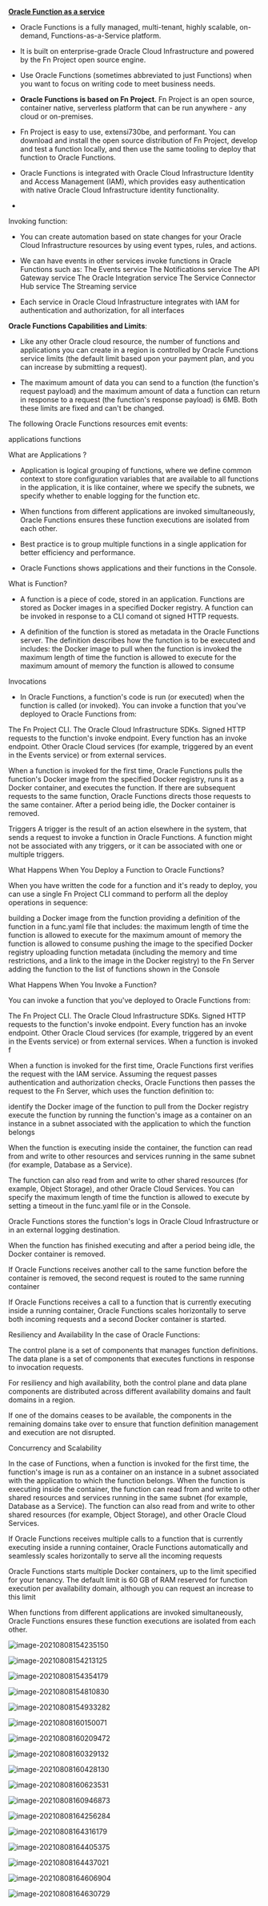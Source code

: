 <u>**Oracle Function as a service**</u>

- Oracle Functions is a fully managed, multi-tenant, highly scalable, on-demand, Functions-as-a-Service platform. 
- It is built on enterprise-grade Oracle Cloud Infrastructure and powered by the Fn Project open source engine. 
- Use Oracle Functions (sometimes abbreviated to just Functions) when you want to focus on writing code to meet business needs.

- **Oracle Functions is based on Fn Project**. Fn Project is an open source, container native, serverless platform that can be run anywhere - any cloud or on-premises. 
- Fn Project is easy to use, extensi730be, and performant. You can download and install the open source distribution of Fn Project, develop and test a function locally, and then use the same tooling to deploy that function to Oracle Functions.
- Oracle Functions is integrated with Oracle Cloud Infrastructure Identity and Access Management (IAM), which provides easy authentication with native Oracle Cloud Infrastructure identity functionality. 
- 

Invoking function:

- You can create automation based on state changes for your Oracle Cloud Infrastructure resources by using event types, rules, and actions. 

- We can have events in other services invoke functions in Oracle Functions such as:
  The Events service
  The Notifications service
  The API Gateway service
  The Oracle Integration service
  The Service Connector Hub service
  The Streaming service



- Each service in Oracle Cloud Infrastructure integrates with IAM for authentication and authorization, for all interfaces

**Oracle Functions Capabilities and Limits**:

- Like any other Oracle cloud resource, the number of functions and applications you can create in a region is controlled by Oracle Functions service limits (the default limit based upon your payment plan, and you can increase by submitting a request).

- The maximum amount of data you can send to a function (the function's request payload) and the maximum amount of data a function can return in response to a request (the function's response payload) is 6MB. Both these limits are fixed and can't be changed.


The following Oracle Functions resources emit events:

applications
functions

What are Applications ?

- Application is logical grouping of functions, where we define common context to store configuration variables that are available to all functions in the application, it is like container, where we specify the subnets, we specify whether to enable logging for the function etc.

- When functions from different applications are invoked simultaneously, Oracle Functions ensures these function executions are isolated from each other.

- Best practice is to group multiple functions in a single application for better efficiency and performance.

- Oracle Functions shows applications and their functions in the Console.

What is Function?

- A function is a piece of code, stored in an application. Functions are stored as Docker images in a specified Docker registry. A function can be invoked in response to a CLI comand ot signed HTTP requests.

- A definition of the function is stored as metadata in the Oracle Functions server. The definition describes how the function is to be executed and includes:
  the Docker image to pull when the function is invoked
  the maximum length of time the function is allowed to execute for
  the maximum amount of memory the function is allowed to consume



Invocations

- In Oracle Functions, a function's code is run (or executed) when the function is called (or invoked). You can invoke a function that you've deployed to Oracle Functions from:

The Fn Project CLI.
The Oracle Cloud Infrastructure SDKs.
Signed HTTP requests to the function's invoke endpoint. Every function has an invoke endpoint.
Other Oracle Cloud services (for example, triggered by an event in the Events service) or from external services.


When a function is invoked for the first time, Oracle Functions pulls the function's Docker image from the specified Docker registry, runs it as a Docker container, and executes the function. If there are subsequent requests to the same function, Oracle Functions directs those requests to the same container. After a period being idle, the Docker container is removed.

Triggers
A trigger is the result of an action elsewhere in the system, that sends a request to invoke a function in Oracle Functions. A function might not be associated with any triggers, or it can be associated with one or multiple triggers.



What Happens When You Deploy a Function to Oracle Functions?

When you have written the code for a function and it's ready to deploy, you can use a single Fn Project CLI command to perform all the deploy operations in sequence:

building a Docker image from the function
providing a definition of the function in a func.yaml file that includes:
the maximum length of time the function is allowed to execute for
the maximum amount of memory the function is allowed to consume
pushing the image to the specified Docker registry
uploading function metadata (including the memory and time restrictions, and a link to the image in the Docker registry) to the Fn Server
adding the function to the list of functions shown in the Console


What Happens When You Invoke a Function?

You can invoke a function that you've deployed to Oracle Functions from:

The Fn Project CLI.
The Oracle Cloud Infrastructure SDKs.
Signed HTTP requests to the function's invoke endpoint. Every function has an invoke endpoint.
Other Oracle Cloud services (for example, triggered by an event in the Events service) or from external services.
When a function is invoked f

When a function is invoked for the first time, Oracle Functions first verifies the request with the IAM service. Assuming the request passes authentication and authorization checks, Oracle Functions then passes the request to the Fn Server, which uses the function definition to:


identify the Docker image of the function to pull from the Docker registry
execute the function by running the function's image as a container on an instance in a subnet associated with the application to which the function belongs


When the function is executing inside the container, the function can read from and write to other resources and services running in the same subnet (for example, Database as a Service). 

The function can also read from and write to other shared resources (for example, Object Storage), and other Oracle Cloud Services. You can specify the maximum length of time the function is allowed to execute by setting a timeout in the func.yaml file or in the Console.


Oracle Functions stores the function's logs in Oracle Cloud Infrastructure or in an external logging destination.


When the function has finished executing and after a period being idle, the Docker container is removed.

If Oracle Functions receives another call to the same function before the container is removed, the second request is routed to the same running container

If Oracle Functions receives a call to a function that is currently executing inside a running container, Oracle Functions scales horizontally to serve both incoming requests and a second Docker container is started.





Resiliency and Availability
In the case of Oracle Functions:

The control plane is a set of components that manages function definitions.
The data plane is a set of components that executes functions in response to invocation requests.


For resiliency and high availability, both the control plane and data plane components are distributed across different availability domains and fault domains in a region.

If one of the domains ceases to be available, the components in the remaining domains take over to ensure that function definition management and execution are not disrupted.

Concurrency and Scalability

In the case of Functions, when a function is invoked for the first time, the function's image is run as a container on an instance in a subnet associated with the application to which the function belongs. When the function is executing inside the container, the function can read from and write to other shared resources and services running in the same subnet (for example, Database as a Service). The function can also read from and write to other shared resources (for example, Object Storage), and other Oracle Cloud Services.

If Oracle Functions receives multiple calls to a function that is currently executing inside a running container, Oracle Functions automatically and seamlessly scales horizontally to serve all the incoming requests

Oracle Functions starts multiple Docker containers, up to the limit specified for your tenancy. The default limit is 60 GB of RAM reserved for function execution per availability domain, although you can request an increase to this limit

When functions from different applications are invoked simultaneously, Oracle Functions ensures these function executions are isolated from each other.

![image-20210808154235150](C:\Users\rahchaub\AppData\Roaming\Typora\typora-user-images\image-20210808154235150.png)



![image-20210808154213125](C:\Users\rahchaub\AppData\Roaming\Typora\typora-user-images\image-20210808154213125.png)



![image-20210808154354179](C:\Users\rahchaub\AppData\Roaming\Typora\typora-user-images\image-20210808154354179.png)

![image-20210808154810830](C:\Users\rahchaub\AppData\Roaming\Typora\typora-user-images\image-20210808154810830.png)





![image-20210808154933282](C:\Users\rahchaub\AppData\Roaming\Typora\typora-user-images\image-20210808154933282.png)

![image-20210808160150071](C:\Users\rahchaub\AppData\Roaming\Typora\typora-user-images\image-20210808160150071.png)

![image-20210808160209472](C:\Users\rahchaub\AppData\Roaming\Typora\typora-user-images\image-20210808160209472.png)

![image-20210808160329132](C:\Users\rahchaub\AppData\Roaming\Typora\typora-user-images\image-20210808160329132.png)

![image-20210808160428130](C:\Users\rahchaub\AppData\Roaming\Typora\typora-user-images\image-20210808160428130.png)



![image-20210808160623531](C:\Users\rahchaub\AppData\Roaming\Typora\typora-user-images\image-20210808160623531.png)

![image-20210808160946873](C:\Users\rahchaub\AppData\Roaming\Typora\typora-user-images\image-20210808160946873.png)

![image-20210808164256284](C:\Users\rahchaub\AppData\Roaming\Typora\typora-user-images\image-20210808164256284.png)

![image-20210808164316179](C:\Users\rahchaub\AppData\Roaming\Typora\typora-user-images\image-20210808164316179.png)

![image-20210808164405375](C:\Users\rahchaub\AppData\Roaming\Typora\typora-user-images\image-20210808164405375.png)





![image-20210808164437021](C:\Users\rahchaub\AppData\Roaming\Typora\typora-user-images\image-20210808164437021.png)



![image-20210808164606904](C:\Users\rahchaub\AppData\Roaming\Typora\typora-user-images\image-20210808164606904.png)



![image-20210808164630729](C:\Users\rahchaub\AppData\Roaming\Typora\typora-user-images\image-20210808164630729.png)





